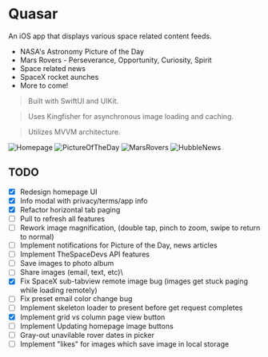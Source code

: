 
# Quasar
An iOS app that displays various space related content feeds.
- NASA's Astronomy Picture of the Day
- Mars Rovers - Perseverance, Opportunity, Curiosity, Spirit
- Space related news
- SpaceX rocket aunches
- More to come!

> Built with SwiftUI and UIKit.

> Uses Kingfisher for asynchronous image loading and caching.

> Utilizes MVVM architecture.

![Homepage](GifDemo/homepage.gif)
![PictureOfTheDay](GifDemo/potd.gif)
![MarsRovers](GifDemo/rovers.gif)
![HubbleNews](GifDemo/hubblenews.gif)

## TODO
- [X] Redesign homepage UI
- [X] Info modal with privacy/terms/app info
- [X] Refactor horizontal tab paging
- [ ] Pull to refresh all features
- [ ] Rework image magnification, (double tap, pinch to zoom, swipe to return to normal)
- [ ] Implement notifications for Picture of the Day, news articles
- [ ] Implement TheSpaceDevs API features
- [ ] Save images to photo album
- [ ] Share images (email, text, etc)\
- [X] Fix SpaceX sub-tabview remote image bug (images get stuck paging while loading remotely)
- [ ] Fix preset email color change bug
- [ ] Implement skeleton loader to present before get request completes
- [X] Implement grid vs column page view button
- [ ] Implement Updating homepage image buttons
- [ ] Gray-out unavilable rover dates in picker
- [ ] Implement "likes" for images which save image in local storage
